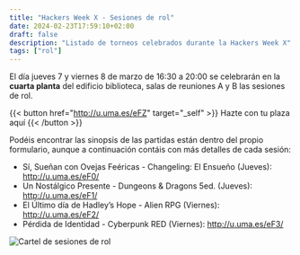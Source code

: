 ```yaml
---
title: "Hackers Week X - Sesiones de rol"
date: 2024-02-23T17:59:10+02:00
draft: false
description: "Listado de torneos celebrados durante la Hackers Week X"
tags: ["rol"]
---
```


El día jueves 7 y viernes 8 de marzo de 16:30 a 20:00 se celebrarán en la **cuarta planta** del edificio biblioteca, salas de reuniones A y B las sesiones de rol.

{{< button href="http://u.uma.es/eFZ" target="_self" >}}
Hazte con tu plaza aquí
{{< /button >}}

Podéis encontrar las sinopsis de las partidas están dentro del propio formulario, aunque a continuación contáis con más detalles de cada sesión:
+ Sí, Sueñan con Ovejas Feéricas - Changeling: El Ensueño (Jueves): http://u.uma.es/eF0/
+ Un Nostálgico Presente - Dungeons & Dragons 5ed. (Jueves): http://u.uma.es/eF1/
+ El Último día de Hadley’s Hope - Alien RPG (Viernes): http://u.uma.es/eF2/
+ Pérdida de Identidad - Cyberpunk RED (Viernes): http://u.uma.es/eF3/

<picture>
    <source srcset="cartelRRSS.webp" />
    <img src="cartelRRSS.jpg" alt="Cartel de sesiones de rol" />
</picture>